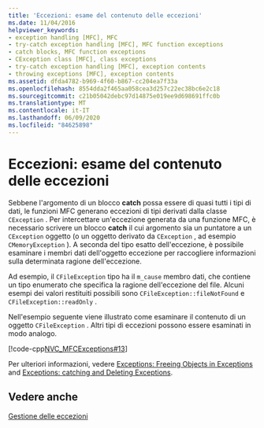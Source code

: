 ```yaml
---
title: 'Eccezioni: esame del contenuto delle eccezioni'
ms.date: 11/04/2016
helpviewer_keywords:
- exception handling [MFC], MFC
- try-catch exception handling [MFC], MFC function exceptions
- catch blocks, MFC function exceptions
- CException class [MFC], class exceptions
- try-catch exception handling [MFC], exception contents
- throwing exceptions [MFC], exception contents
ms.assetid: dfda4782-b969-4f60-b867-cc204ea7f33a
ms.openlocfilehash: 8554dda2f465aa058cea3d257c22ec38bc6e2c18
ms.sourcegitcommit: c21b05042debc97d14875e019ee9d698691ffc0b
ms.translationtype: MT
ms.contentlocale: it-IT
ms.lasthandoff: 06/09/2020
ms.locfileid: "84625898"
---
```

# <a name="exceptions-examining-exception-contents"></a>Eccezioni: esame del contenuto delle eccezioni

Sebbene l'argomento di un blocco **catch** possa essere di quasi tutti i tipi di dati, le funzioni MFC generano eccezioni di tipi derivati dalla classe `CException` . Per intercettare un'eccezione generata da una funzione MFC, è necessario scrivere un blocco **catch** il cui argomento sia un puntatore a un `CException` oggetto (o un oggetto derivato da `CException` , ad esempio `CMemoryException` ). A seconda del tipo esatto dell'eccezione, è possibile esaminare i membri dati dell'oggetto eccezione per raccogliere informazioni sulla determinata ragione dell'eccezione.

Ad esempio, il `CFileException` tipo ha il `m_cause` membro dati, che contiene un tipo enumerato che specifica la ragione dell'eccezione del file. Alcuni esempi dei valori restituiti possibili sono `CFileException::fileNotFound` e `CFileException::readOnly` .

Nell'esempio seguente viene illustrato come esaminare il contenuto di un oggetto `CFileException` . Altri tipi di eccezioni possono essere esaminati in modo analogo.

[!code-cpp[NVC_MFCExceptions#13](codesnippet/cpp/exceptions-examining-exception-contents_1.cpp)]

Per ulteriori informazioni, vedere [Exceptions: Freeing Objects in Exceptions](exceptions-freeing-objects-in-exceptions.md) and [Exceptions: catching and Deleting Exceptions](exceptions-catching-and-deleting-exceptions.md).

## <a name="see-also"></a>Vedere anche

[Gestione delle eccezioni](exception-handling-in-mfc.md)
